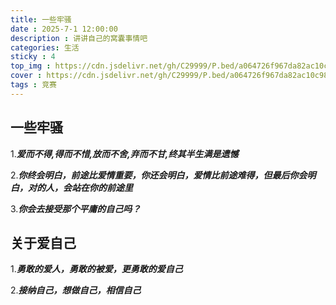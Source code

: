 ```yaml
---
title: 一些牢骚
date : 2025-7-1 12:00:00
description : 讲讲自己的窝囊事情吧
categories: 生活
sticky : 4
top_img : https://cdn.jsdelivr.net/gh/C29999/P.bed/a064726f967da82ac10c98a3e3d23ebc.png
cover : https://cdn.jsdelivr.net/gh/C29999/P.bed/a064726f967da82ac10c98a3e3d23ebc.png
tags : 竞赛
---
```


## 一些牢骚

1.***爱而不得,得而不惜,放而不舍,弃而不甘,终其半生满是遗憾***

2.***你终会明白，前途比爱情重要，你还会明白，爱情比前途难得，但最后你会明白，对的人，会站在你的前途里***

3.***你会去接受那个平庸的自己吗？***

## 关于爱自己

1.***勇敢的爱人，勇敢的被爱，更勇敢的爱自己***

2.***接纳自己，想做自己，相信自己***
